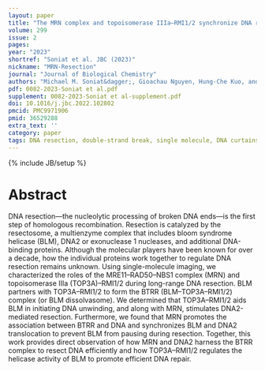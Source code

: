 ```yaml
---
layout: paper
title: "The MRN complex and topoisomerase IIIa–RMI1/2 synchronize DNA resection motor proteins"
volume: 299
issue: 2
pages:
year: "2023"
shortref: "Soniat et al. JBC (2023)"
nickname: "MRN-Resection"
journal: "Journal of Biological Chemistry"
authors: "Michael M. Soniat&dagger;, Gioachau Nguyen, Hung-Che Kuo, and Ilya J. Finkelstein&dagger; (&dagger; co-corresponding) "
pdf: 0082-2023-Soniat et al.pdf
supplement: 0082-2023-Soniat et al-supplement.pdf
doi: 10.1016/j.jbc.2022.102802
pmcid: PMC9971906
pmid: 36529288
extra_text: ''
category: paper
tags: DNA resection, double-strand break, single molecule, DNA curtains, BLMDNA2
---
```

{% include JB/setup %}

# Abstract
DNA resection—the nucleolytic processing of broken DNA ends—is the first step of homologous recombination. Resection is catalyzed by the resectosome, a multienzyme complex that includes bloom syndrome helicase (BLM), DNA2 or exonuclease 1 nucleases, and additional DNA-binding proteins. Although the molecular players have been known for over a decade, how the individual proteins work together to regulate DNA resection remains unknown. Using single-molecule imaging, we characterized the roles of the MRE11–RAD50–NBS1 complex (MRN) and topoisomerase IIIa (TOP3A)–RMI1/2 during long-range DNA resection. BLM partners with TOP3A–RMI1/2 to form the BTRR (BLM–TOP3A–RMI1/2) complex (or BLM dissolvasome). We determined that TOP3A–RMI1/2 aids BLM in initiating DNA unwinding, and along with MRN, stimulates DNA2-mediated resection. Furthermore, we found that MRN promotes the association between BTRR and DNA and synchronizes BLM and DNA2 translocation to prevent BLM from pausing during resection. Together, this work provides direct observation of how MRN and DNA2 harness the BTRR complex to resect DNA efficiently and how TOP3A–RMI1/2 regulates the helicase activity of BLM to promote efficient DNA repair.